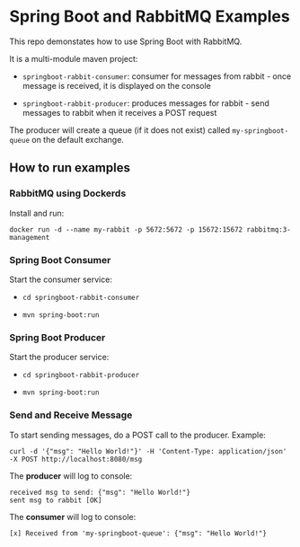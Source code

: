 # Spring Boot and RabbitMQ Examples

This repo demonstates how to use Spring Boot with RabbitMQ.

It is a multi-module maven project:

* `springboot-rabbit-consumer`: consumer for messages from rabbit - once message is received, it is displayed on the console

* `springboot-rabbit-producer`: produces messages for rabbit - send messages to rabbit when it receives a POST request

The producer will create a queue (if it does not exist) called `my-springboot-queue` on the default exchange.
## How to run examples

### RabbitMQ using Dockerds

Install and run:

```
docker run -d --name my-rabbit -p 5672:5672 -p 15672:15672 rabbitmq:3-management
```

### Spring Boot Consumer

Start the consumer service:

* `cd springboot-rabbit-consumer`

* `mvn spring-boot:run`

### Spring Boot Producer

Start the producer service:

* `cd springboot-rabbit-producer`

* `mvn spring-boot:run`

### Send and Receive Message

To start sending messages, do a POST call to the producer. Example:
```
curl -d '{"msg": "Hello World!"}' -H 'Content-Type: application/json' -X POST http://localhost:8080/msg
```

The **producer** will log to console:
```
received msg to send: {"msg": "Hello World!"}
sent msg to rabbit [OK]
```

The **consumer** will log to console:
```
[x] Received from 'my-springboot-queue': {"msg": "Hello World!"}
```

